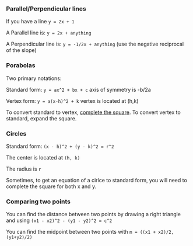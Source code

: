 ### Parallel/Perpendicular lines

If you have a line `y = 2x + 1`

A Parallel line is: `y = 2x + anything`

A Perpendicular line is: `y = -1/2x + anything` (use the negative reciprocal of the slope)

### Porabolas

Two primary notations:

Standard form: `y = ax^2 + bx + c` axis of symmetry is -b/2a

Vertex form: `y = a(x-h)^2 + k` vertex is located at (h,k)

To convert standard to vertex, [complete the square](./factoring.md). To convert vertex to standard, expand the square.

### Circles

Standard form: `(x - h)^2 + (y - k)^2 = r^2`

The center is located at `(h, k)`

The radius is `r`

Sometimes, to get an equation of a cirlce to standard form, you will need to complete the square for both x and y.

### Comparing two points

You can find the distance between two points by drawing a right triangle and using `(x1 - x2)^2 - (y1 - y2)^2 = c^2`

You can find the midpoint between two points with `m = ((x1 + x2)/2, (y1+y2)/2)`
